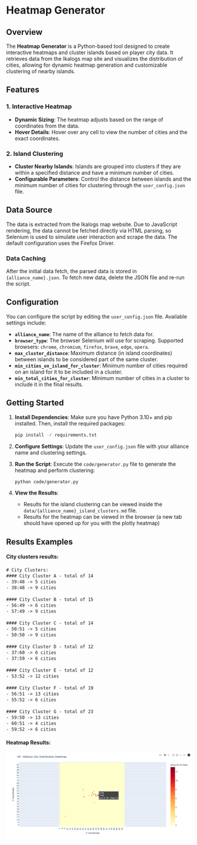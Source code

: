 # Heatmap Generator

## Overview

The **Heatmap Generator** is a Python-based tool designed to create interactive heatmaps and cluster islands based on player city data. It retrieves data from the Ikalogs map site and visualizes the distribution of cities, allowing for dynamic heatmap generation and customizable clustering of nearby islands.

## Features

### 1. Interactive Heatmap
- **Dynamic Sizing**: The heatmap adjusts based on the range of coordinates from the data.
- **Hover Details**: Hover over any cell to view the number of cities and the exact coordinates.

### 2. Island Clustering
- **Cluster Nearby Islands**: Islands are grouped into clusters if they are within a specified distance and have a minimum number of cities.
- **Configurable Parameters**: Control the distance between islands and the minimum number of cities for clustering through the `user_config.json` file.

## Data Source

The data is extracted from the Ikalogs map website. Due to JavaScript rendering, the data cannot be fetched directly via HTML parsing, so Selenium is used to simulate user interaction and scrape the data. The default configuration uses the Firefox Driver.

### Data Caching
After the initial data fetch, the parsed data is stored in `{alliance_name}.json`. To fetch new data, delete the JSON file and re-run the script.

## Configuration

You can configure the script by editing the `user_config.json` file. Available settings include:

- **`alliance_name`**: The name of the alliance to fetch data for.
- **`browser_type`**: The browser Selenium will use for scraping. Supported browsers: `chrome`, `chromium`, `firefox`, `brave`, `edge`, `opera`.
- **`max_cluster_distance`**: Maximum distance (in island coordinates) between islands to be considered part of the same cluster.
- **`min_cities_on_island_for_cluster`**: Minimum number of cities required on an island for it to be included in a cluster.
- **`min_total_cities_for_cluster`**: Minimum number of cities in a cluster to include it in the final results.

## Getting Started

1. **Install Dependencies**:
   Make sure you have Python 3.10+ and pip installed. Then, install the required packages:
   ```bash
   pip install -r requirements.txt
   ```


2. **Configure Settings**:
   Update the `user_config.json` file with your alliance name and clustering settings.


3. **Run the Script**:
   Execute the `code/generator.py` file to generate the heatmap and perform clustering:
   ```bash
   python code/generator.py
   ```

4. **View the Results**:
   - Results for the island clustering can be viewed inside the `data/{alliance_name}_island_clusters.md` file.
   - Results for the heatmap can be viewed in the browser (a new tab should have opened up for you with the plotly heatmap)

## Results Examples
#### City clusters results:
```
# City Clusters:
#### City Cluster A - total of 14
- 39:48 -> 5 cities
- 38:48 -> 9 cities

#### City Cluster B - total of 15
- 56:49 -> 6 cities
- 57:49 -> 9 cities

#### City Cluster C - total of 14
- 50:51 -> 5 cities
- 50:50 -> 9 cities

#### City Cluster D - total of 12
- 37:60 -> 6 cities
- 37:59 -> 6 cities

#### City Cluster E - total of 12
- 53:52 -> 12 cities

#### City Cluster F - total of 19
- 56:51 -> 13 cities
- 55:52 -> 6 cities

#### City Cluster G - total of 23
- 59:50 -> 13 cities
- 60:51 -> 4 cities
- 59:52 -> 6 cities
```

#### Heatmap Results:
![Heatmap Example](readme_images/heatmap_example.png)
